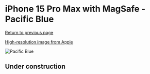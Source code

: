 # iPhone 15 Pro Max with MagSafe - Pacific Blue

[Return to previous page](/iphone_15)

[High-resolution image from Apple](https://store.storeimages.cdn-apple.com/8756/as-images.apple.com/is/MT4Y3?wid=4500&hei=4500&fmt=png)

<div style="width: 500px"><img src="/almost_uncompressed/MT4Y3.webp" alt="Pacific Blue"></div>

## Under construction
